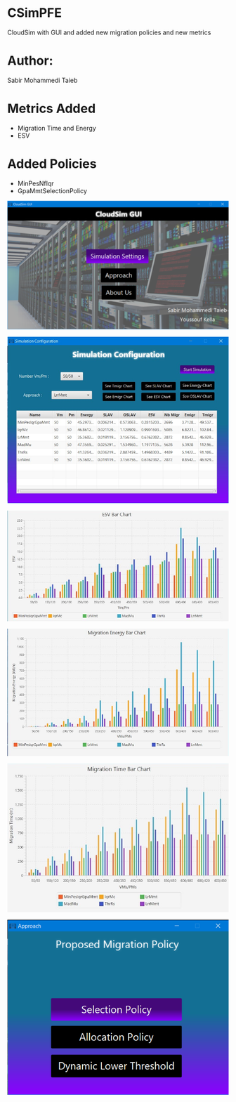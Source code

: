 # CSimPFE
CloudSim with GUI and added new migration policies and new metrics

# Author:
Sabir Mohammedi Taieb

# Metrics Added
- Migration Time and Energy
- ESV

# Added Policies 
- MinPesNfIqr
- GpaMmtSelectionPolicy

![alt text](ScreenShots/MainMenu.png)

![alt text](ScreenShots/simulationConfig5.jpg)

![alt text](ScreenShots/EsvBarChart.jpg)

![alt text](ScreenShots/emigrBarChart.jpg)

![alt text](ScreenShots/tmigrBarChart.jpg)

![alt text](ScreenShots/Approach.jpg)
